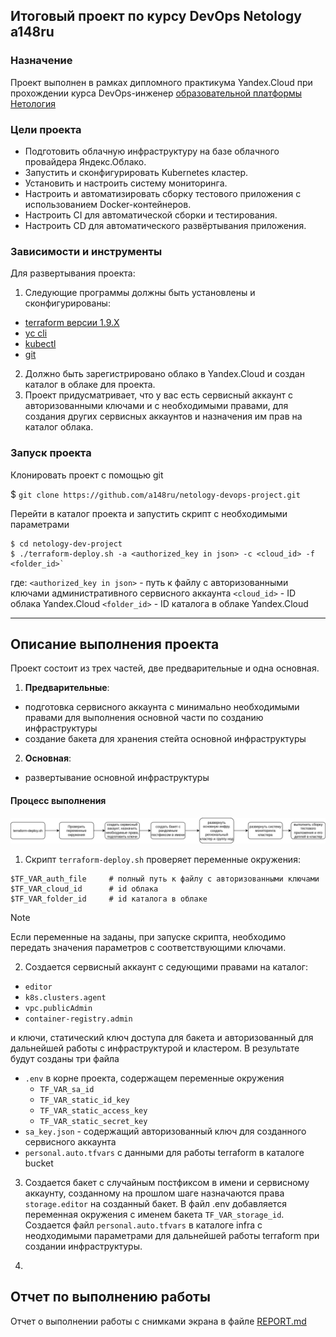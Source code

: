 ## Итоговый проект по курсу DevOps Netology a148ru

### Назначение

Проект выполнен в рамках дипломного практикума Yandex.Cloud при прохождении курса DevOps-инженер [образовательной платформы Нетология](https://netology.ru)

### Цели проекта

- Подготовить облачную инфраструктуру на базе облачного провайдера Яндекс.Облако.
- Запустить и сконфигурировать Kubernetes кластер.
- Установить и настроить систему мониторинга.
- Настроить и автоматизировать сборку тестового приложения с использованием Docker-контейнеров.
- Настроить CI для автоматической сборки и тестирования.
- Настроить CD для автоматического развёртывания приложения.

### Зависимости и инструменты

Для развертывания проекта:
1. Следующие программы должны быть установлены и сконфигурированы:
- [terraform версии 1.9.X](https://developer.hashicorp.com/terraform/install)
- [yc cli](https://yandex.cloud/ru/docs/cli/operations/install-cli)
- [kubectl](https://kubernetes.io/ru/docs/tasks/tools/install-kubectl/)
- [git](https://git-scm.com/book/en/v2/Getting-Started-Installing-Git)

2. Должно быть зарегистрировано облако в Yandex.Cloud и создан каталог в облаке для проекта.
3. Проект придусматривает, что у вас есть сервисный  аккаунт с авторизованными ключами и с необходимыми правами, для создания других сервисных аккаунтов и назначения им прав на каталог облака.

### Запуск проекта

Клонировать проект с помощью git

$ `git clone https://github.com/a148ru/netology-devops-project.git`

Перейти в каталог проекта и запустить скрипт с необходимыми параметрами

```
$ cd netology-dev-project
$ ./terraform-deploy.sh -a <authorized_key in json> -c <cloud_id> -f <folder_id>`
```
где:
`<authorized_key in json>` - путь к файлу с авторизованными ключами административного сервисного аккаунта
`<cloud_id>` - ID облака Yandex.Cloud
`<folder_id>` - ID каталога в облаке Yandex.Cloud


------------------------------------

## Описание выполнения проекта


Проект состоит из трех частей, две предварительные и одна основная.

1. **Предварительные**:
- подготовка сервисного аккаунта с минимально необходимыми правами для выполнения основной части по созданию инфраструктуры
- создание бакета для хранения стейта основной инфраструктуры

2. **Основная**:
- развертывание основной инфраструктуры



#### Процесс выполнения 

![Alt text](./img/diag.svg)

1. Скрипт `terraform-deploy.sh` проверяет переменные окружения:

```
$TF_VAR_auth_file     # полный путь к файлу с авторизованными ключами
$TF_VAR_cloud_id      # id облака
$TF_VAR_folder_id     # id каталога в облаке
```
>[!NOTE]
>Если переменные на заданы, при запуске скрипта, необходимо передать значения параметров с соответствующими ключами.

2. Создается сервисный аккаунт с седующими правами на каталог:
- `editor`
- `k8s.clusters.agent`
- `vpc.publicAdmin`
- `container-registry.admin`

и ключи, статический ключ доступа для бакета и авторизованный для дальнейшей работы с инфраструктурой и кластером.
В результате будут созданы три файла 
- `.env` в корне проекта, содержащем переменные окружения
  * `TF_VAR_sa_id`
  * `TF_VAR_static_id_key`
  * `TF_VAR_static_access_key`
  * `TF_VAR_static_secret_key`
- `sa_key.json` - содержащий авторизованный ключ для созданного сервисного аккаунта
- `personal.auto.tfvars` с данными для работы terraform в каталоге bucket

3. Создается бакет с случайным постфиксом в имени и сервисному аккаунту, созданному на прошлом шаге назначаются права `storage.editor` на созданный бакет. В файл .env добавляется переменная окружения с именем бакета `TF_VAR_storage_id`. Создается  файл `personal.auto.tfvars` в каталоге infra с неодходимыми параметрами для дальнейшей работы terraform при создании инфраструктуры.

4. 

## Отчет по выполнению работы

Отчет о выполнении работы с снимками экрана в файле [REPORT.md](./REPORT.md)